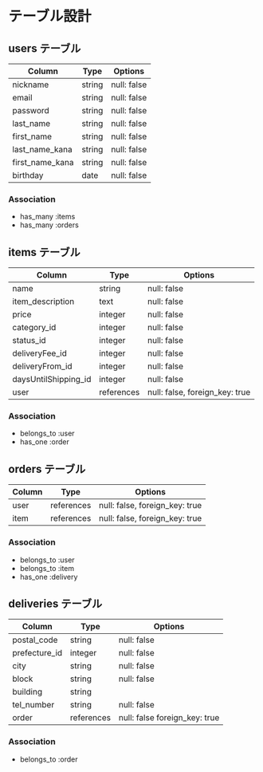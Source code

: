 # テーブル設計

## users  テーブル

|  Column          |  Type    |  Options      |
|  --------------  |  ------  |  -----------  |
|  nickname        |  string  |  null: false  |
|  email           |  string  |  null: false  |
|  password        |  string  |  null: false  |
|  last_name       |  string  |  null: false  |
|  first_name      |  string  |  null: false  |
|  last_name_kana  |  string  |  null: false  |
|  first_name_kana |  string  |  null: false  |
|  birthday        |  date    |  null: false  |

###  Association
- has_many :items
- has_many :orders

## items テーブル

|  Column               |  Type        |  Options                           |
|  -------------------  |  ----------  |  --------------------------------  |
|  name                 |  string      |  null: false                       |
|  item_description     |  text        |  null: false                       |
|  price                |  integer     |  null: false                       |
|  category_id          |  integer     |  null: false                       |
|  status_id            |  integer     |  null: false                       |
|  deliveryFee_id       |  integer     |  null: false                       |
|  deliveryFrom_id      |  integer     |  null: false                       |
|  daysUntilShipping_id |  integer     |  null: false                       |
|  user                 |  references  |  null: false,  foreign_key:  true  |

###  Association
- belongs_to :user
- has_one :order

## orders テーブル

|  Column    |  Type        |  Options                           |
|  --------  |  ----------- |  --------------------------------  |
|  user      |  references  |  null: false,  foreign_key:  true  |
|  item      |  references  |  null: false,  foreign_key:  true  |

###  Association

- belongs_to :user
- belongs_to :item
- has_one :delivery

## deliveries テーブル

|  Column         |  Type        |  Options                          |
|  -----------    |  ------      |  -------------------------------  |
|  postal_code    |  string      |  null: false                      |
|  prefecture_id  |  integer     |  null: false                      |
|  city           |  string      |  null: false                      |
|  block          |  string      |  null: false                      |
|  building       |  string      |                                   |
|  tel_number     |  string      |  null: false                      |
|  order          |  references  |  null: false  foreign_key:  true  |

###  Association

- belongs_to :order